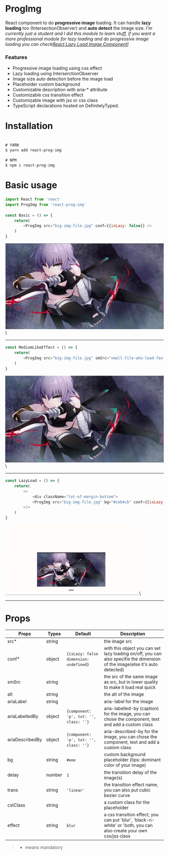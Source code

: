 # ProgImg

React component to do **progressive image** loading. It can handle **lazy loading** too (IntersectionObserver) and **auto detect** the image size. 
*I'm currently just a student and I did this module to learn stuff, if you want a more professional module for lazy loading and do progressive image loading you can check[React Lazy Load Image Component!](https://github.com/Aljullu/react-lazy-load-image-component/blob/master/README.md)*
### Features

* Progressive image loading using css effect
* Lazy loading using InterserctionObserver
* Image size auto detection before the image load
* Placeholder custom background 
* Customizable description with aria-* attribute
* Customizable css transition effect 
* Customizable image with jss or css class
* TypeScript declarations hosted on DefinitelyTyped.

# Installation

```

# YARN
$ yarn add react-prog-img

# NPM
$ npm i react-prog-img 

```

# Basic usage

```javascript
import React from 'react'
import ProgImg from 'react-prog-img'

const Basic = () => {
    return(
        <ProgImg src="big-img-file.jpg" conf={{isLazy: false}} />
    )
}
```

![demo-basic](./img_read_me/basic-demo.gif)\
***


```javascript
const MediumLikeEffect = () => {
    return(
        <ProgImg src="big-img-file.jpg" smSrc="small-file-who-load-faster.jpg" effect="blur" conf={{isLazy: false}} />
    )
}
```

![demo-blur-effect](./img_read_me/blur-effect-demo.gif)\
***


```javascript
const LazyLoad = () => {
    return(
        <>
            <div className="lot-of-margin-bottom">
            <ProgImg src="big-img-file.jpg" bg="#ceb4cb" conf={{isLazy: true, dimension: { width: 600, height: 300 }}} ariaDescribedBy={{component: 'h5', txt: 'caption'}} />
        </>
    )
}
```

![demo-lazy-loading](./img_read_me/lazy-load-demo.gif)\
***


# Props

Props | Types | Default | Description
----- | ----- | ------- | -----------
src* | string | | the image src
conf* | object | `{isLazy: false dimension: undefined}` | with this object you can set lazy loading on/off, you can also specifie the dimension of the image(else it's auto detected)
smSrc | string | | the src of the same image as src, but in lower quality to make it load real quick
alt | string | | the alt of the image
ariaLabel | string | | aria-label for the image
ariaLabelledBy | object | `{component: 'p', txt: '', class: ''}` | aria-labelled-by (caption) for the image, you can chose the component, text and add a custom class 
ariaDescribedBy | object | `{component: 'p', txt: '', class: ''}` | aria-described-by for the image, you can chose the component, text and add a custom class 
bg | string | `#eee` | custom background placeholder (tips: dominant color of your image)
delay | number | `1` | the transition delay of the image(s)
trans | string | `'linear'` | the transition effect name, you can also put cubic bezier curve
cstClass | string | | a custom class for the placeholder
effect | string | `blur` | a css transition effect, you can put 'blur', 'black-n-white' or 'both, you can also create your own css/jss class  

> * means mandatory
